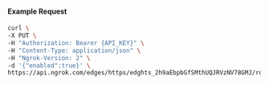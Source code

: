 <!-- Code generated for API Clients. DO NOT EDIT. -->

#### Example Request

```bash
curl \
-X PUT \
-H "Authorization: Bearer {API_KEY}" \
-H "Content-Type: application/json" \
-H "Ngrok-Version: 2" \
-d '{"enabled":true}' \
https://api.ngrok.com/edges/https/edghts_2h9aEbpbGfSMthUQJRVzNV78GMJ/routes/edghtsrt_2h9aEjJ256N1AKjAL0e902VQyMH/compression
```
